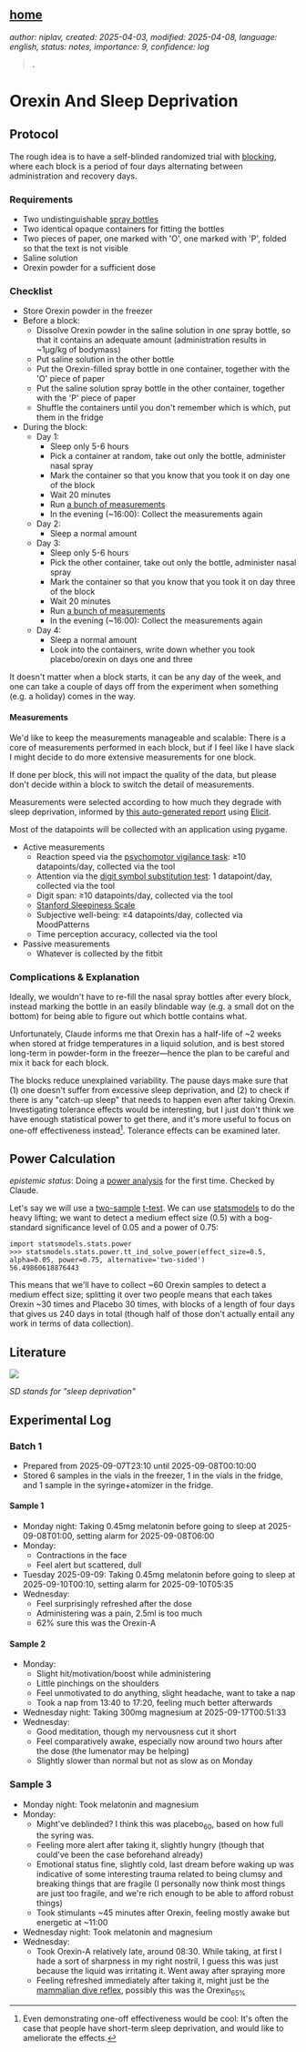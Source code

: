 [home](./index.md)
------------------

*author: niplav, created: 2025-04-03, modified: 2025-04-08, language: english, status: notes, importance: 9, confidence: log*

> __.__

Orexin And Sleep Deprivation
==============================

Protocol
---------

The rough idea is to have a self-blinded randomized trial with
[blocking](https://en.wikipedia.org/wiki/Blocking_\(statistics\)), where
each block is a period of four days alternating between administration
and recovery days.

### Requirements

* Two undistinguishable [spray bottles](https://en.wikipedia.org/wiki/Spray_Bottle)
* Two identical opaque containers for fitting the bottles
* Two pieces of paper, one marked with 'O', one marked with 'P', folded so that the text is not visible
* Saline solution
* Orexin powder for a sufficient dose<!--TODO: ask Claude/read papers to figure out sufficient dose and dissolution!-->

### Checklist

* Store Orexin powder in the freezer
* Before a block:
	* Dissolve Orexin powder in the saline solution in *one* spray bottle, so that it contains an adequate amount (administration results in ~1μg/kg of bodymass)
	* Put saline solution in the other bottle
	* Put the Orexin-filled spray bottle in one container, together with the 'O' piece of paper
	* Put the saline solution spray bottle in the other container, together with the 'P' piece of paper
	* Shuffle the containers until you don't remember which is which, put them in the fridge
* During the block:
	* Day 1:
		* Sleep only 5-6 hours
		* Pick a container at random, take out only the bottle, administer nasal spray
		* Mark the container so that you know that you took it on day one of the block
		* Wait 20 minutes
		* Run [a bunch of measurements](#Measurements)
		* In the evening (~16:00): Collect the measurements again
	* Day 2:
		* Sleep a normal amount
	* Day 3:
		* Sleep only 5-6 hours
		* Pick the other container, take out only the bottle, administer nasal spray
		* Mark the container so that you know that you took it on day three of the block
		* Wait 20 minutes
		* Run [a bunch of measurements](#Measurements)
		* In the evening (~16:00): Collect the measurements again
	* Day 4:
		* Sleep a normal amount
		* Look into the containers, write down whether you took placebo/orexin on days one and three

It doesn't matter when a block starts, it can be any day of the week,
and one can take a couple of days off from the experiment when something
(e.g. a holiday) comes in the way.

#### Measurements

We'd like to keep the measurements manageable and scalable: There is a
core of measurements performed in each block, but if I feel like I have
slack I might decide to do more extensive measurements for one block.

If done per block, this will not impact the quality of the data, but
please don't decide within a block to switch the detail of measurements.

Measurements were selected according to how much they
degrade with sleep deprivation, informed by [this auto-generated
report](./doc/orexin/impact_of_sleep_deprivation_on_psychological_metrics_elicit_2025.pdf)
using [Elicit](https://elicit.org/).

Most of the datapoints will be collected with an application using
pygame<!--TODO: link-->.

* Active measurements
	* Reaction speed via the [psychomotor vigilance task](https://en.wikipedia.org/wiki/Psychomotor_vigilance_task): ≥10 datapoints/day, collected via the tool
	* Attention via the [digit symbol substitution test](https://en.wikipedia.org/wiki/Digit_symbol_substitution_test): 1 datapoint/day, collected via the tool
	* Digit span: ≥10 datapoints/day, collected via the tool
	* [Stanford Sleepiness Scale](https://en.wikipedia.org/wiki/Stanford_Sleepiness_Scale)
	* Subjective well-being: ≥4 datapoints/day, collected via MoodPatterns
	* Time perception accuracy, collected via the tool
* Passive measurements
	* Whatever is collected by the fitbit

### Complications & Explanation

Ideally, we wouldn't have to re-fill the nasal spray bottles after
every block, instead marking the bottle in an easily blindable way
(e.g. a small dot on the bottom) for being able to figure out which
bottle contains what.

Unfortunately, Claude informs me that Orexin has a half-life of ~2 weeks
when stored at fridge temperatures in a liquid solution, and is best
stored long-term in powder-form in the freezer—hence the plan to be careful
and mix it back for each block.

The blocks reduce unexplained variability. The pause days make sure that
(1) one doesn't suffer from excessive sleep deprivation, and (2) to check
if there is any "catch-up sleep" that needs to happen even after taking
Orexin. Investigating tolerance effects would be interesting, but I just
don't think we have enough statistical power to get there, and it's more
useful to focus on one-off effectiveness instead[^1]. Tolerance effects
can be examined later.

Power Calculation
------------------

*epistemic status*: Doing a [power
analysis](https://en.wikipedia.org/wiki/Power_calculation#Power_analysis)
for the first time. Checked by Claude.

Let's say we will use a
[two-sample](https://en.wikipedia.org/wiki/Two-sample_hypothesis_testing)
[t-test](https://en.wikipedia.org/wiki/Student's_t-test). We can use
[statsmodels](https://www.statsmodels.org/) to do the heavy lifting; we
want to detect a medium effect size (0.5) with a bog-standard significance
level of 0.05 and a power of 0.75:

	import statsmodels.stats.power
	>>> statsmodels.stats.power.tt_ind_solve_power(effect_size=0.5, alpha=0.05, power=0.75, alternative='two-sided')
	56.49860618876443

This means that we'll have to collect ~60 Orexin samples to detect a
medium effect size; splitting it over two people means that each takes
Orexin ~30 times and Placebo 30 times, with blocks of a length of four
days that gives us 240 days in total (though half of those don't actually
entail any work in terms of data collection).

Literature
-----------

![](./img/orexin/monkeys.png)

*SD stands for "sleep deprivation"*

Experimental Log
------------------

### Batch 1

* Prepared from 2025-09-07T23:10 until 2025-09-08T00:10:00
* Stored 6 samples in the vials in the freezer, 1 in the vials in the fridge, and 1 sample in the syringe+atomizer in the fridge.

#### Sample 1

* Monday night: Taking 0.45mg melatonin before going to sleep at 2025-09-08T01:00, setting alarm for 2025-09-08T06:00
* Monday:
	* Contractions in the face
	* Feel alert but scattered, dull
* Tuesday 2025-09-09: Taking 0.45mg melatonin before going to sleep at 2025-09-10T00:10, setting alarm for 2025-09-10T05:35
* Wednesday:
	* Feel surprisingly refreshed after the dose
	* Administering was a pain, 2.5ml is too much
	* 62% sure this was the Orexin-A

#### Sample 2

* Monday:
	* Slight hit/motivation/boost while administering
	* Little pinchings on the shoulders
	* Feel unmotivated to do anything, slight headache, want to take a nap
	* Took a nap from 13:40 to 17:20, feeling much better afterwards
* Wednesday night: Taking 300mg magnesium at 2025-09-17T00:51:33
* Wednesday:
	* Good meditation, though my nervousness cut it short
	* Feel comparatively awake, especially now around two hours after the dose (the lumenator may be helping)
	* Slightly slower than normal but not as slow as on Monday

### Sample 3

* Monday night: Took melatonin and magnesium
* Monday:
	* Might've deblinded? I think this was placebo<sub>60</sub>, based on how full the syring was.
	* Feeling more alert after taking it, slightly hungry (though that could've been the case beforehand already)
	* Emotional status fine, slightly cold, last dream before waking up was indicative of some interesting trauma related to being clumsy and breaking things that are fragile (I personally now think most things are just too fragile, and we're rich enough to be able to afford robust things)
	* Took stimulants ~45 minutes after Orexin, feeling mostly awake but energetic at ~11:00
* Wednesday night: Took melatonin and magnesium
* Wednesday:
	* Took Orexin-A relatively late, around 08:30. While taking, at first I hade a sort of sharpness in my right nostril, I guess this was just because the liquid was irritating it. Went away after spraying more
	* Feeling refreshed immediately after taking it, might just be the [mammalian dive reflex](https://en.wikipedia.org/wiki/Mammalian_dive_reflex), possibly this was the Orexin<sub>65%</sub>

[^1]: Even demonstrating one-off effectiveness would be cool: It's often the case that people have short-term sleep deprivation, and would like to ameliorate the effects.
